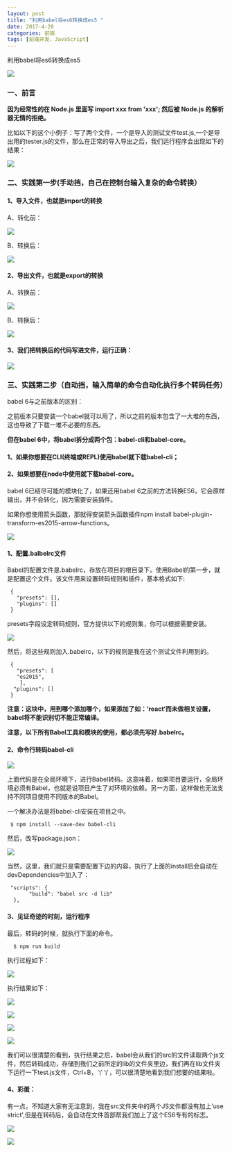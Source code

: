 ```yaml
---
layout: post
title: "利用babel将es6转换成es5 "
date: 2017-4-20
categories: 前端
tags: [前端开发，JavaScript]
---
```


利用babel将es6转换成es5

![](http://oq2sjn05e.bkt.clouddn.com/2017-4-20-FEW-babel.jpeg)

<!-- more -->

### 一、前言

**因为经常性的在 Node.js 里面写 import xxx from 'xxx'; 然后被 Node.js 的解析器无情的拒绝。**

比如以下的这个小例子：写了两个文件，一个是导入的测试文件test.js,一个是导出用的tester.js的文件，那么在正常的导入导出之后，我们运行程序会出现如下的结果：

![](http://oq2sjn05e.bkt.clouddn.com/2017-4-20-FEW-babel-1.png)

### 二、实践第一步(手动挡，自己在控制台输入复杂的命令转换）

#### 1、导入文件，也就是import的转换

A、转化前：

![](http://oq2sjn05e.bkt.clouddn.com/2017-4-20-FEW-babel-2.png)

B、转换后：

![](http://oq2sjn05e.bkt.clouddn.com/2017-4-20-FEW-babel-3.png)

#### 2、导出文件，也就是export的转换

A、转换前：

![](http://oq2sjn05e.bkt.clouddn.com/2017-4-20-FEW-babel-4.png)

B、转换后：

![](http://oq2sjn05e.bkt.clouddn.com/2017-4-20-FEW-babel-5.png)

#### 3、我们把转换后的代码写进文件，运行正确：

![](http://oq2sjn05e.bkt.clouddn.com/2017-4-20-FEW-babel-6.png)


### 三、实践第二步（自动挡，输入简单的命令自动化执行多个转码任务）

babel 6与之前版本的区别：

之前版本只要安装一个babel就可以用了，所以之前的版本包含了一大堆的东西，这也导致了下载一堆不必要的东西。

**但在babel 6中，将babel拆分成两个包：babel-cli和babel-core。**

#### 1、如果你想要在CLI(终端或REPL)使用babel就下载babel-cli；

#### 2、如果想要在node中使用就下载babel-core。

babel 6已结尽可能的模块化了，如果还用babel 6之前的方法转换ES6，它会原样输出，并不会转化，因为需要安装插件。

如果你想使用箭头函数，那就得安装箭头函数插件npm install  babel-plugin-transform-es2015-arrow-functions。

![](http://oq2sjn05e.bkt.clouddn.com/2017-4-20-FEW-babel-7.png)

#### 1、配置.balbelrc文件

Babel的配置文件是.babelrc，存放在项目的根目录下。使用Babel的第一步，就是配置这个文件。该文件用来设置转码规则和插件，基本格式如下:

     {
       "presets": [],
       "plugins": []
     }

presets字段设定转码规则，官方提供以下的规则集，你可以根据需要安装。

![](http://oq2sjn05e.bkt.clouddn.com/2017-4-20-FEW-babel-8.png)

然后，将这些规则加入.babelrc，以下的规则是我在这个测试文件利用到的。

     {
       "presets": [
       "es2015",
        ],
      "plugins": []
     }

**注意：这块中，用到哪个添加哪个，如果添加了如：’react‘而未做相关设置，babel将不能识别切不能正常编译。**

**注意，以下所有Babel工具和模块的使用，都必须先写好.babelrc。**

#### 2、命令行转码babel-cli

![](http://oq2sjn05e.bkt.clouddn.com/2017-4-20-FEW-babel-9.png)

上面代码是在全局环境下，进行Babel转码。这意味着，如果项目要运行，全局环境必须有Babel，也就是说项目产生了对环境的依赖。另一方面，这样做也无法支持不同项目使用不同版本的Babel。

一个解决办法是将babel-cli安装在项目之中。

     $ npm install --save-dev babel-cli

然后，改写package.json：

![](http://oq2sjn05e.bkt.clouddn.com/2017-4-20-FEW-babel-10.png)

当然，这里，我们就只是需要配置下边的内容，执行了上面的install后会自动在devDependencies中加入了：

     "scripts": {
           "build": "babel src -d lib"
      },


#### 3、见证奇迹的时刻，运行程序

最后，转码的时候，就执行下面的命令。

      $ npm run build

执行过程如下：

![](http://oq2sjn05e.bkt.clouddn.com/2017-4-20-FEW-babel-11.png)

执行结果如下：

![](http://oq2sjn05e.bkt.clouddn.com/2017-4-20-FEW-babel-12.png)

![](http://oq2sjn05e.bkt.clouddn.com/2017-4-20-FEW-babel-13.png)

![](http://oq2sjn05e.bkt.clouddn.com/2017-4-20-FEW-babel-14.png)

![](http://oq2sjn05e.bkt.clouddn.com/2017-4-20-FEW-babel-15.png)

我们可以很清楚的看到，执行结果之后，babel会从我们的src的文件读取两个js文件，然后转码成功，存储到我们之前所定的lib的文件夹里边，我们再在lib文件夹下运行一下test.js文件，Ctrl+B，丫丫，可以很清楚地看到我们想要的结果啦。

#### 4、彩蛋：

有一点，不知道大家有无注意到，我在src文件夹中的两个JS文件都没有加上'use strict',但是在转码后，会自动在文件首部帮我们加上了这个ES6专有的标志。

![](http://oq2sjn05e.bkt.clouddn.com/2017-4-20-FEW-babel-16.png)

![](http://oq2sjn05e.bkt.clouddn.com/2017-4-20-FEW-babel-17.png)